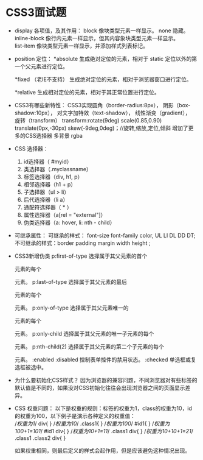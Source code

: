 # CSS3面试题

- display 各项值，及其作用：
    block 像块类型元素一样显示。
    none 隐藏。     
    inline-block 像行内元素一样显示，但其内容象块类型元素一样显示。      
    list-item 像块类型元素一样显示，并添加样式列表标记。     

- position 定位：
    *absolute
        生成绝对定位的元素，相对于 static 定位以外的第一个父元素进行定位。

    *fixed （老IE不支持）
        生成绝对定位的元素，相对于浏览器窗口进行定位。

    *relative
        生成相对定位的元素，相对于其正常位置进行定位。

- CSS3有哪些新特性：
    CSS3实现圆角（border-radius:8px），
    阴影（box-shadow:10px），
    对文字加特效（text-shadow），
    线性渐变（gradient），
    旋转（transform）
    transform:rotate(9deg) scale(0.85,0.90) translate(0px,-30px) skew(-9deg,0deg)；//旋转,缩放,定位,倾斜
    增加了更多的CSS选择器  多背景 rgba

- CSS 选择器：
    1. id选择器（ #myid）
    2. 类选择器（.myclassname）
    3. 标签选择器（div, h1, p）
    4. 相邻选择器（h1 + p）
    5. 子选择器（ul > li）
    6. 后代选择器（li a）
    7. 通配符选择器（ * ）
    8. 属性选择器（a[rel = "external"]）
    9. 伪类选择器（a: hover, li: nth - child）

- 可继承属性：
    可继承的样式： font-size font-family color, UL LI DL DD DT;
    不可继承的样式：border padding margin width height ;

- CSS3新增伪类
    p:first-of-type    选择属于其父元素的首个 <p> 元素的每个 <p> 元素。
    p:last-of-type    选择属于其父元素的最后 <p> 元素的每个 <p> 元素。
    p:only-of-type    选择属于其父元素唯一的 <p> 元素的每个 <p> 元素。
    p:only-child    选择属于其父元素的唯一子元素的每个 <p> 元素。
    p:nth-child(2)    选择属于其父元素的第二个子元素的每个 <p> 元素。
    :enabled  :disabled 控制表单控件的禁用状态。
    :checked        单选框或复选框被选中。

- 为什么要初始化CSS样式？
    因为浏览器的兼容问题，不同浏览器对有些标签的默认值是不同的，如果没对CSS初始化往往会出现浏览器之间的页面显示差异。

- CSS 权重问题：
    以下是权重的规则：标签的权重为1，class的权重为10，id的权重为100，以下例子是演示各种定义的权重值：   
        /*权重为1*/
            div{    }
        /*权重为10*/
            .class1{    }
        /*权重为100*/
            #id1{    }
        /*权重为100+1=101*/
            #id1 div{    }
        /*权重为10+1=11*/
            .class1 div{    }
        /*权重为10+10+1=21*/
            .class1 .class2 div{    }

    如果权重相同，则最后定义的样式会起作用，但是应该避免这种情况出现。